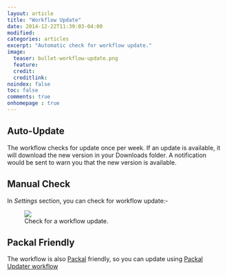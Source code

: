 ```yaml
---
layout: article
title: "Workflow Update"
date: 2014-12-22T11:39:03-04:00
modified:
categories: articles
excerpt: "Automatic check for workflow update."
image:
  teaser: bullet-workflow-update.png
  feature:
  credit:
  creditlink:
noindex: false
toc: false
comments: true
onhomepage : true
---
```



## Auto-Update

The workflow checks for update once per week.
If an update is available, it will download the new version in your Downloads folder.
A notification would be sent to warn you that the new version is available.

## Manual Check

In *Settings* section, you can check for workflow update:-

<figure>
	<img src="{{ site.url }}/images/workflow-update1.jpg"></a>
	<figcaption>Check for a workflow update.</figcaption>
</figure>

## Packal Friendly

The workflow is also [Packal](http://www.packal.org) friendly, so you can update using [Packal Updater workflow](http://www.packal.org/workflow/packal-updater)